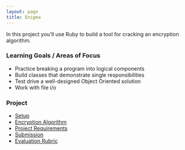 ```yaml
---
layout: page
title: Enigma
---
```


In this project you'll use Ruby to build a tool for cracking an encryption algorithm.

### Learning Goals / Areas of Focus

* Practice breaking a program into logical components
* Build classes that demonstrate single responsibilities
* Test drive a well-designed Object Oriented solution
* Work with file i/o

### Project

* [Setup](./setup)
* [Encryption Algorithm](./encryption)
* [Project Requirements](./requirements)
* [Submission](./submission)
* [Evaluation Rubric](./rubric)
